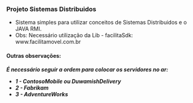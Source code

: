 <h3> Projeto Sistemas Distribuidos </h3> 

<ul> 
  <li>Sistema simples para utilizar conceitos de Sistemas Distribuidos e o JAVA RMI.</li>
  <li>Obs: Necessário utilização da Lib - facilitaSdk: www.facilitamovel.com.br</li>
 </ul>

<h4> Outras observações: </h4> 
<h5> É necessário seguir a ordem para colocar os servidores no ar: 
<ul> 
  <li>1 - ContosoMobile ou DuwamishDelivery</li>
  <li>2 - Fabrikam</li>
  <li>3 - AdventureWorks</li>
 </ul>

</h5>
